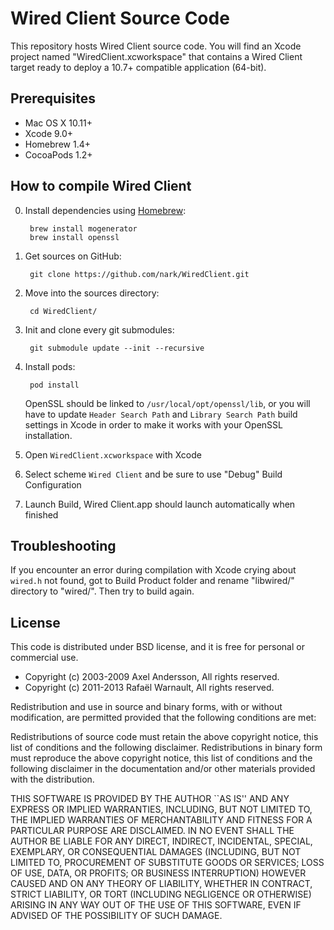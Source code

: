 # Wired Client Source Code

This repository hosts Wired Client source code. You will find an Xcode project named "WiredClient.xcworkspace" that contains a Wired Client target ready to deploy a 10.7+ compatible application (64-bit).

## Prerequisites

- Mac OS X 10.11+
- Xcode 9.0+
- Homebrew 1.4+
- CocoaPods 1.2+

## How to compile Wired Client

0. Install dependencies using [Homebrew](https://brew.sh):
		
		brew install mogenerator
		brew install openssl
		
1. Get sources on GitHub:

		git clone https://github.com/nark/WiredClient.git
		
2. Move into the sources directory:
		
		cd WiredClient/
		
3. Init and clone every git submodules:

		git submodule update --init --recursive
		
4. Install pods:

		pod install
		
	OpenSSL should be linked to `/usr/local/opt/openssl/lib`, or you will have to update `Header Search Path` and `Library Search Path` build settings in Xcode in order to make it works with your OpenSSL installation.
		
5. Open `WiredClient.xcworkspace` with Xcode

6. Select scheme `Wired Client` and be sure to use "Debug" Build Configuration

7. Launch Build, Wired Client.app should launch automatically when finished


## Troubleshooting

If you encounter an error during compilation with Xcode crying about `wired.h` not found, got to Build Product folder and rename "libwired/" directory to "wired/". Then try to build again.

## License

This code is distributed under BSD license, and it is free for personal or commercial use.
		
- Copyright (c) 2003-2009 Axel Andersson, All rights reserved.
- Copyright (c) 2011-2013 Rafaël Warnault, All rights reserved.
		
Redistribution and use in source and binary forms, with or without modification, are permitted provided that the following conditions are met:
		
Redistributions of source code must retain the above copyright notice, this list of conditions and the following disclaimer. Redistributions in binary form must reproduce the above copyright notice, this list of conditions and the following disclaimer in the documentation and/or other materials provided with the distribution.
		
THIS SOFTWARE IS PROVIDED BY THE AUTHOR ``AS IS'' AND ANY EXPRESS OR IMPLIED WARRANTIES, INCLUDING, BUT NOT LIMITED TO, THE IMPLIED WARRANTIES OF MERCHANTABILITY AND FITNESS FOR A PARTICULAR PURPOSE ARE DISCLAIMED. IN NO EVENT SHALL THE AUTHOR BE LIABLE FOR ANY DIRECT, INDIRECT, INCIDENTAL, SPECIAL, EXEMPLARY, OR CONSEQUENTIAL DAMAGES (INCLUDING, BUT NOT LIMITED TO, PROCUREMENT OF SUBSTITUTE GOODS OR SERVICES; LOSS OF USE, DATA, OR PROFITS; OR BUSINESS INTERRUPTION) HOWEVER CAUSED AND ON ANY THEORY OF LIABILITY, WHETHER IN CONTRACT, STRICT LIABILITY, OR TORT (INCLUDING NEGLIGENCE OR OTHERWISE) ARISING IN ANY WAY OUT OF THE USE OF THIS SOFTWARE, EVEN IF ADVISED OF THE POSSIBILITY OF SUCH DAMAGE.

